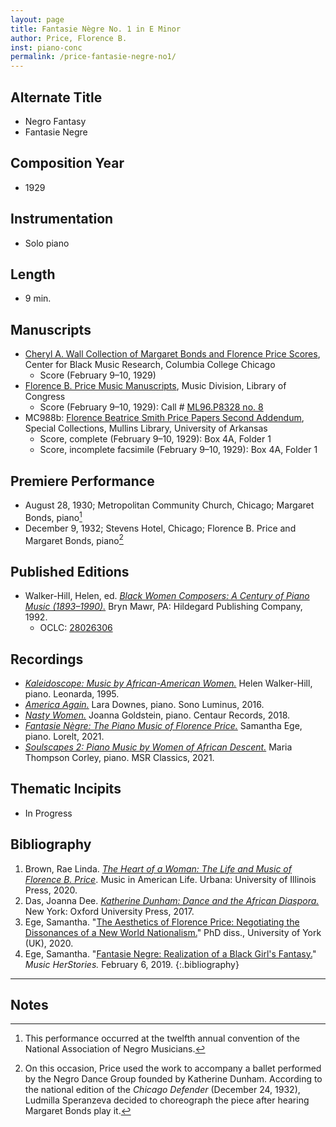 ```yaml
---
layout: page
title: Fantasie Nègre No. 1 in E Minor 
author: Price, Florence B.
inst: piano-conc
permalink: /price-fantasie-negre-no1/
---
```


## Alternate Title
- Negro Fantasy
- Fantasie Negre

## Composition Year
- 1929

## Instrumentation
- Solo piano

## Length
- 9 min.

## Manuscripts
- <a href="https://digitalcommons.colum.edu/cmbr_guides/index.3.html" target="_blank">Cheryl A. Wall Collection of Margaret Bonds and Florence Price Scores</a>, Center for Black Music Research, Columbia College Chicago
    * Score (February 9&ndash;10, 1929)
- <a href="https://lccn.loc.gov/2020570150" target="_blank">Florence B. Price Music Manuscripts</a>, Music Division, Library of Congress
    * Score (February 9&ndash;10, 1929): Call # <a href="https://lccn.loc.gov/91757007" target="_blank">ML96.P8328 no. 8</a>
- MC988b: <a href="https://uark.as.atlas-sys.com/repositories/2/resources/696/" target="_blank">Florence Beatrice Smith Price Papers Second Addendum</a>, Special Collections, Mullins Library, University of Arkansas
    * Score, complete (February 9&ndash;10, 1929): Box 4A, Folder 1
    * Score, incomplete facsimile (February 9&ndash;10, 1929): Box 4A, Folder 1

## Premiere Performance
- August 28, 1930; Metropolitan Community Church, Chicago; Margaret Bonds, piano[^fn1]
- December 9, 1932; Stevens Hotel, Chicago; Florence B. Price and Margaret Bonds, piano[^fn2]

## Published Editions
- Walker-Hill, Helen, ed. <a href="https://www.hildegard.com/catalog.php?keyword=490-01070" target="_blank">*Black Women Composers: A Century of Piano Music (1893&ndash;1990).*</a> Bryn Mawr, PA: Hildegard Publishing Company, 1992.
    * OCLC: <a href="https://www.worldcat.org/title/28026306" target="_blank">28026306</a>

## Recordings
- <a href="https://www.worldcat.org/title/33233082" target="_blank">*Kaleidoscope: Music by African-American Women.*</a> Helen Walker-Hill, piano. Leonarda, 1995.
- <a href="https://www.worldcat.org/title/961162215" target="_blank">*America Again.*</a> Lara Downes, piano. Sono Luminus, 2016.
- <a href="https://www.worldcat.org/title/1045797678" target="_blank">*Nasty Women.*</a> Joanna Goldstein, piano. Centaur Records, 2018.
- <a href="https://www.worldcat.org/title/1258127936" target="_blank">*Fantasie Nègre: The Piano Music of Florence Price.*</a> Samantha Ege, piano. Lorelt, 2021.
- <a href="https://www.worldcat.org/title/1335708444" target="_blank">*Soulscapes 2: Piano Music by Women of African Descent.*</a> Maria Thompson Corley, piano. MSR Classics, 2021.

## Thematic Incipits
- In Progress

## Bibliography
1. Brown, Rae Linda. <a href="https://www.worldcat.org/title/1122800180" target="_blank">*The Heart of a Woman: The Life and Music of Florence B. Price*</a>. Music in American Life. Urbana: University of Illinois Press, 2020.
2. Das, Joanna Dee. <a href="https://www.worldcat.org/title/961408226" target="_blank">*Katherine Dunham: Dance and the African Diaspora.*</a> New York: Oxford University Press, 2017.
3. Ege, Samantha. "<a href="https://etheses.whiterose.ac.uk/27318/" target="_blank">The Aesthetics of Florence Price: Negotiating the Dissonances of a New World Nationalism.</a>" PhD diss., University of York (UK), 2020.
4. Ege, Samantha. "<a href="https://www.samanthaege.com/post/fantasie-negre-realization-of-a-black-girl-s-fantasy" target="_blank">Fantasie Negre: Realization of a Black Girl's Fantasy.</a>" *Music HerStories.* February 6, 2019.
{:.bibliography}

---

## Notes
[^fn1]: This performance occurred at the twelfth annual convention of the National Association of Negro Musicians.
[^fn2]: On this occasion, Price used the work to accompany a ballet performed by the Negro Dance Group founded by Katherine Dunham. According to the national edition of the *Chicago Defender* (December 24, 1932), Ludmilla Speranzeva decided to choreograph the piece after hearing Margaret Bonds play it. 
